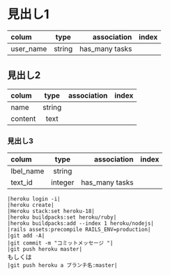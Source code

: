# 見出し1
|colum | type | association |index|
|:---|:---:|---:|---:|
|user_name|string |has_many tasks | | |




## 見出し2
colum | type | association |index|
|:---|:---:|---:|---:|
|name|string|  |    |
|content|text|   |    |

### 見出し3
colum | type | association |index|
|:---|:---:|---:|---:|
|lbel_name|string|  |    |
|text_id|integer  |has_many tasks||

`|heroku login -i|`    
`|heroku create|`      
`|Heroku stack:set heroku-18|`    
`|heroku buildpacks:set heroku/ruby|`  
`|heroku buildpacks:add --index 1 heroku/nodejs|`  
`|rails assets:precompile RAILS_ENV=production|`  
`|git add -A|`  
`|git commit -m "コミットメッセージ "|`  
`|git push heroku master|`  
  もしくは  
`|git push heroku a ブランチ名:master|`
